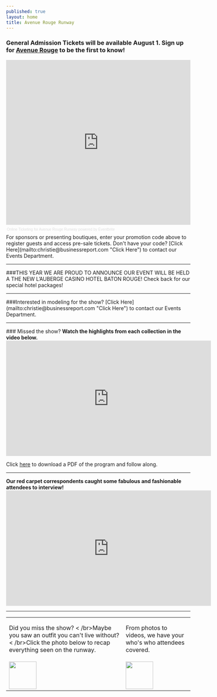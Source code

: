 ```yaml
---
published: true
layout: home
title: Avenue Rouge Runway
---
```


### General Admission Tickets will be available August 1. Sign up for [Avenue Rouge](http://www.225batonrouge.com/section/avenuerouge#signup "Avenue Rouge") to be the first to know!
<!-- Eventbrite Ticket Sales -->
<div style="width:100%; text-align:left;" ><iframe src="http://www.eventbrite.com/tickets-external?eid=7082920205&ref=etckt&v=2" frameborder="0" height="450" width="100%" vspace="0" hspace="0" marginheight="5" marginwidth="5" scrolling="auto" allowtransparency="true"></iframe><div style="font-family:Helvetica, Arial; font-size:10px; padding:5px 0 5px; margin:2px; width:100%; text-align:left;" ><a style="color:#ddd; text-decoration:none;" target="_blank" href="http://www.eventbrite.com/r/etckt">Online Ticketing</a><span style="color:#ddd;"> for </span><a style="color:#ddd; text-decoration:none;" target="_blank" href="http://avenuerougerunway.eventbrite.com?ref=etckt">Avenue Rouge Runway</a> <span style="color:#ddd;">powered by</span> <a style="color:#ddd; text-decoration:none;" target="_blank" href="http://www.eventbrite.com?ref=etckt">Eventbrite</a></div></div>
For sponsors or presenting boutiques, enter your promotion code above to register guests and access pre-sale tickets. Don't have your code? [Click Here](mailto:christie@businessreport.com "Click Here") to contact our Events Department.
<hr>
###THIS YEAR WE ARE PROUD TO ANNOUNCE OUR EVENT WILL BE HELD A THE NEW L’AUBERGE CASINO HOTEL BATON ROUGE!
Check back for our special hotel packages!
<hr>
###Interested in modeling for the show? [Click Here](mailto:christie@businessreport.com "Click Here") to contact our Events Department.
<hr>
### Missed the show? 
<b>Watch the highlights from each collection in the video below.</b>
<iframe width="560" height="315" src="http://www.youtube.com/embed/vJBF1O5i1Ew?rel=0" frameborder="0" allowfullscreen></iframe>
<p>Click <a href="http://www.225batonrouge.com/images/arrunway/AveRougeFashionShowProgram.pdf">here</a> to download a PDF of the program and follow along.</p>
<hr>
<b>Our red carpet correspondents caught some fabulous and fashionable attendees to interview!</b>
<iframe width="560" height="315" src="http://www.youtube.com/embed/AGNSOWL353U" frameborder="0" allowfullscreen></iframe>
<hr> 
<table>
<tr>
<td> <p> Did you miss the show? < /br>Maybe you saw an outfit you can't live without? < /br>Click the photo below to recap everything seen on the runway. </p></td>
<td> <p>From photos to videos, we have your who's who attendees covered. </p> </td>
</tr>
<tr>
<td> <a href="http://www.225batonrouge.com/apps/pbcs.dll/gallery?Site=LB&Date=20120927&Category=225BATONROUGE0105&ArtNo=928009998&Ref=PH#"><img height="75" src="http://www.225batonrouge.com/images/arrunway/RunwayLooks.png" /></a></td>
<td><a href="http://www.225batonrouge.com/apps/pbcs.dll/gallery?Site=LB&Date=20120927&Category=225BATONROUGE0105&ArtNo=927009999&Ref=PH#"><img height="75" src="http://www.225batonrouge.com/images/arrunway/RedCarpet.png" /></a></td>
</tr>
</table>
